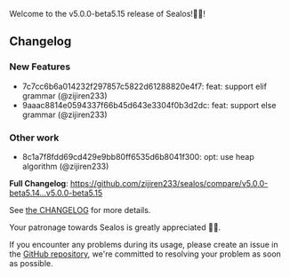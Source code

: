 Welcome to the v5.0.0-beta5.15 release of Sealos!🎉🎉!



## Changelog
### New Features
* 7c7cc6b6a014232f297857c5822d61288820e4f7: feat: support elif grammar (@zijiren233)
* 9aaac8814e0594337f66b45d643e3304f0b3d2dc: feat: support else grammar (@zijiren233)
### Other work
* 8c1a7f8fdd69cd429e9bb80ff6535d6b8041f300: opt: use heap algorithm (@zijiren233)

**Full Changelog**: https://github.com/zijiren233/sealos/compare/v5.0.0-beta5.14...v5.0.0-beta5.15

See [the CHANGELOG](https://github.com/zijiren233/sealos/blob/main/CHANGELOG/CHANGELOG.md) for more details.

Your patronage towards Sealos is greatly appreciated 🎉🎉.

If you encounter any problems during its usage, please create an issue in the [GitHub repository](https://github.com/zijiren233/sealos), we're committed to resolving your problem as soon as possible.
